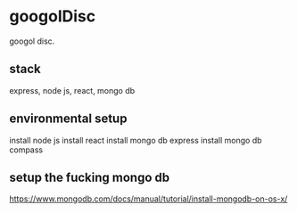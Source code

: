 # googolDisc
googol disc.


## stack
express, node js, react, mongo db


## environmental setup
install node js
install react
install mongo db express
install mongo db compass

## setup the fucking mongo db
https://www.mongodb.com/docs/manual/tutorial/install-mongodb-on-os-x/

